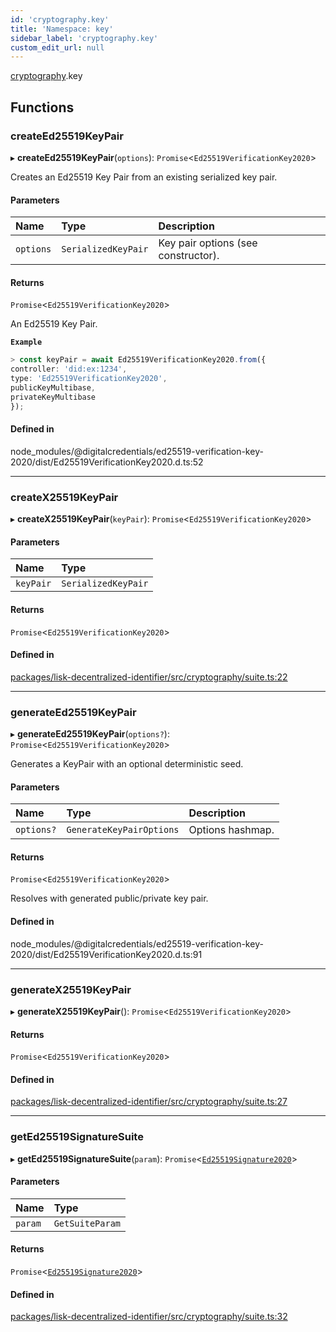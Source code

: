 ```yaml
---
id: 'cryptography.key'
title: 'Namespace: key'
sidebar_label: 'cryptography.key'
custom_edit_url: null
---
```


[cryptography](cryptography.md).key

## Functions

### createEd25519KeyPair

▸ **createEd25519KeyPair**(`options`): `Promise`<`Ed25519VerificationKey2020`\>

Creates an Ed25519 Key Pair from an existing serialized key pair.

#### Parameters

| Name      | Type                | Description                         |
| :-------- | :------------------ | :---------------------------------- |
| `options` | `SerializedKeyPair` | Key pair options (see constructor). |

#### Returns

`Promise`<`Ed25519VerificationKey2020`\>

An Ed25519 Key Pair.

**`Example`**

```ts
> const keyPair = await Ed25519VerificationKey2020.from({
controller: 'did:ex:1234',
type: 'Ed25519VerificationKey2020',
publicKeyMultibase,
privateKeyMultibase
});
```

#### Defined in

node_modules/@digitalcredentials/ed25519-verification-key-2020/dist/Ed25519VerificationKey2020.d.ts:52

---

### createX25519KeyPair

▸ **createX25519KeyPair**(`keyPair`): `Promise`<`Ed25519VerificationKey2020`\>

#### Parameters

| Name      | Type                |
| :-------- | :------------------ |
| `keyPair` | `SerializedKeyPair` |

#### Returns

`Promise`<`Ed25519VerificationKey2020`\>

#### Defined in

[packages/lisk-decentralized-identifier/src/cryptography/suite.ts:22](https://github.com/aldhosutra/lisk-did/blob/37c055c/packages/lisk-decentralized-identifier/src/cryptography/suite.ts#L22)

---

### generateEd25519KeyPair

▸ **generateEd25519KeyPair**(`options?`): `Promise`<`Ed25519VerificationKey2020`\>

Generates a KeyPair with an optional deterministic seed.

#### Parameters

| Name       | Type                     | Description      |
| :--------- | :----------------------- | :--------------- |
| `options?` | `GenerateKeyPairOptions` | Options hashmap. |

#### Returns

`Promise`<`Ed25519VerificationKey2020`\>

Resolves with generated
public/private key pair.

#### Defined in

node_modules/@digitalcredentials/ed25519-verification-key-2020/dist/Ed25519VerificationKey2020.d.ts:91

---

### generateX25519KeyPair

▸ **generateX25519KeyPair**(): `Promise`<`Ed25519VerificationKey2020`\>

#### Returns

`Promise`<`Ed25519VerificationKey2020`\>

#### Defined in

[packages/lisk-decentralized-identifier/src/cryptography/suite.ts:27](https://github.com/aldhosutra/lisk-did/blob/37c055c/packages/lisk-decentralized-identifier/src/cryptography/suite.ts#L27)

---

### getEd25519SignatureSuite

▸ **getEd25519SignatureSuite**(`param`): `Promise`<[`Ed25519Signature2020`](../interfaces/Ed25519Signature2020.md)\>

#### Parameters

| Name    | Type            |
| :------ | :-------------- |
| `param` | `GetSuiteParam` |

#### Returns

`Promise`<[`Ed25519Signature2020`](../interfaces/Ed25519Signature2020.md)\>

#### Defined in

[packages/lisk-decentralized-identifier/src/cryptography/suite.ts:32](https://github.com/aldhosutra/lisk-did/blob/37c055c/packages/lisk-decentralized-identifier/src/cryptography/suite.ts#L32)
